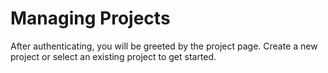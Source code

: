 # Managing Projects

After authenticating, you will be greeted by the project page. 
Create a new project or select an existing project to get started.
